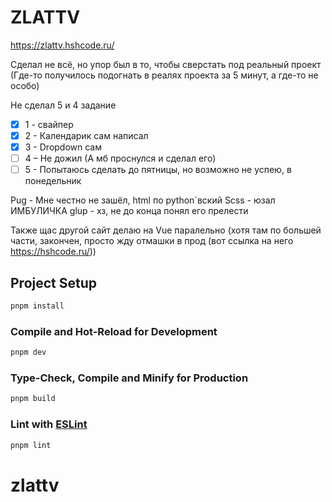# ZLATTV

https://zlattv.hshcode.ru/

Сделал не всё, но упор был в то, чтобы сверстать под реальный проект (Где-то получилось подогнать в реалях проекта за 5 минут, а где-то не особо)

Не сделал 5 и 4 задание

- [x] 1 - свайпер
- [x] 2 - Календарик сам написал
- [x] 3 - Dropdown сам
- [ ] 4 – Не дожил (А мб проснулся и сделал его)
- [ ] 5 - Попытаюсь сделать до пятницы, но возможно не успею, в понедельник

Pug - Мне честно не зашёл, html по python`вский
Scss - юзал ИМБУЛИЧКА
glup - хз, не до конца понял его прелести

Также щас другой сайт делаю на Vue паралельно (хотя там по большей части, закончен, просто жду отмашки в прод (вот ссылка на него https://hshcode.ru/))

## Project Setup

```sh
pnpm install
```

### Compile and Hot-Reload for Development

```sh
pnpm dev
```

### Type-Check, Compile and Minify for Production

```sh
pnpm build
```

### Lint with [ESLint](https://eslint.org/)

```sh
pnpm lint
```
# zlattv
